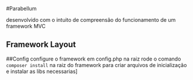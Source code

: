 #Parabellum

  desenvolvido com o intuito de compreensão do funcionamento de um framework MVC

## Framework Layout

##Config
configure o framework em config.php na raiz
rode o comando <code>composer install</code> na raiz do framework para criar arquivos de inicialização e instalar as libs necessarias]


